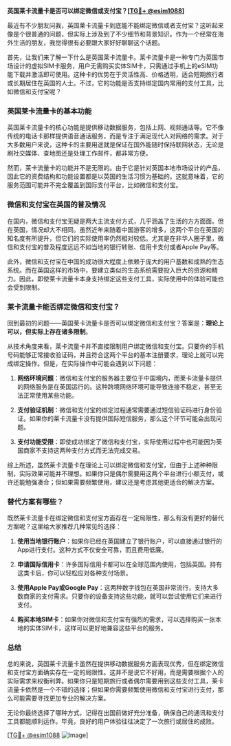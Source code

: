 **英国莱卡流量卡是否可以绑定微信或支付宝？[[TG💪+ @esim1088](https://t.me/s/esim1088)]**

最近有不少朋友问我，英国莱卡流量卡到底能不能绑定微信或者支付宝？这听起来像是个很普通的问题，但实际上涉及到了不少细节和背景知识。作为一个经常在海外生活的朋友，我觉得很有必要跟大家好好聊聊这个话题。

首先，让我们来了解一下什么是英国莱卡流量卡。莱卡流量卡是一种专门为英国市场设计的虚拟SIM卡服务，用户无需购买实体SIM卡，只需通过手机上的eSIM功能下载并激活即可使用。这种卡的优势在于灵活性高、价格透明，适合短期旅行者或长期居住在英国的人士。不过，它的功能是否支持绑定国内常用的支付工具，比如微信和支付宝呢？

### 英国莱卡流量卡的基本功能

英国莱卡流量卡的核心功能是提供移动数据服务，包括上网、视频通话等。它不像传统的电话卡那样提供语音通话服务，而是专注于满足现代人对网络的需求。对于大多数用户来说，这种卡的主要用途就是保证在国外能随时保持联网状态，无论是刷社交媒体、查地图还是处理工作邮件，都非常方便。

然而，莱卡流量卡的功能并不是无限的。由于它是针对英国本地市场设计的产品，因此它的资费结构和功能设置都是以英国的生活习惯为基础的。这就意味着，它的服务范围可能并不完全覆盖到国际支付平台，比如微信和支付宝。

### 微信和支付宝在英国的普及情况

在国内，微信和支付宝无疑是两大主流支付方式，几乎涵盖了生活的方方面面。但在英国，情况却大不相同。虽然近年来随着中国游客的增多，这两个平台在英国的知名度有所提升，但它们的实际使用率仍然相对较低。尤其是在非华人圈子里，微信和支付宝的普及程度远远不如当地的银行转账、信用卡支付或者Apple Pay等。

此外，微信和支付宝在中国的成功很大程度上依赖于庞大的用户基数和成熟的生态系统。而在英国这样的市场中，要建立类似的生态系统需要投入巨大的资源和精力。因此，即使莱卡流量卡本身支持绑定这些支付工具，实际使用中的体验可能也会受到限制。

### 莱卡流量卡能否绑定微信和支付宝？

回到最初的问题——英国莱卡流量卡是否可以绑定微信和支付宝？答案是：**理论上可以，但实际上存在诸多限制**。

从技术角度来看，莱卡流量卡并不直接限制用户绑定微信和支付宝。只要你的手机号码能够正常接收验证码，并且符合这两个平台的基本注册要求，理论上就可以完成绑定操作。但是，在实际操作中可能会遇到以下问题：

1. **网络环境问题**：微信和支付宝的服务器主要位于中国境内，而莱卡流量卡提供的网络服务是在英国运行的。这种跨境网络环境可能导致连接不稳定，甚至无法正常使用某些功能。
   
2. **支付验证机制**：微信和支付宝的绑定过程通常需要通过短信验证码进行身份验证。如果你的莱卡流量卡没有提供国际短信服务，那么这个环节可能会出现问题。

3. **支付功能受限**：即使成功绑定了微信和支付宝，实际使用过程中也可能因为英国商家不支持这两种支付方式而无法完成交易。

综上所述，虽然莱卡流量卡在理论上可以绑定微信和支付宝，但由于上述种种限制，实际效果可能并不理想。如果你只是偶尔需要用这两个平台进行小额支付，或许还能勉强凑合；但如果需要频繁使用，建议还是考虑其他更适合的解决方案。

### 替代方案有哪些？

既然莱卡流量卡在绑定微信和支付宝方面存在一定局限性，那么有没有更好的替代方案呢？这里给大家推荐几种常见的选择：

1. **使用当地银行账户**：如果你已经在英国建立了银行账户，可以直接通过银行的App进行支付。这种方式不仅安全可靠，而且费用低廉。

2. **申请国际信用卡**：许多国际信用卡都可以在全球范围内使用，包括英国。持有这类卡后，你可以轻松应对各种支付场景。

3. **使用Apple Pay或Google Pay**：这两种数字钱包在英国非常流行，支持大多数商家的支付需求。只要你的设备支持这些功能，就可以尝试使用它们来进行支付。

4. **购买本地SIM卡**：如果你对微信和支付宝有强烈的需求，可以选择购买一张本地的实体SIM卡，这样可以更好地兼容这些平台的服务。

### 总结

总的来说，英国莱卡流量卡虽然在提供移动数据服务方面表现优秀，但在绑定微信和支付宝方面确实存在一定的局限性。这并不是说它不好用，而是需要根据个人的实际需求来权衡利弊。如果你只是短期旅行或者偶尔需要用到这些支付工具，莱卡流量卡依然是一个不错的选择；但如果你需要频繁使用微信和支付宝进行支付，那么可能需要寻找更加专业的解决方案。

无论你最终选择了哪种方式，记得在出国前做好充分准备，确保自己的通讯和支付工具都能顺利运作。毕竟，良好的用户体验往往决定了一次旅行或居住的成败。

[[TG💪+ @esim1088](https://t.me/s/esim1088) ![Image](https://i.postimg.cc/4NQfJmqS/Snipaste-2025-05-13-00-14-12.png)]